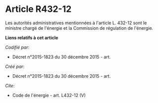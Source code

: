 # Article R432-12

Les autorités administratives mentionnées à l'article L. 432-12 sont le ministre chargé de l'énergie et la Commission de
régulation de l'énergie.

**Liens relatifs à cet article**

_Codifié par_:

  - Décret n°2015-1823 du 30 décembre 2015 - art.

_Créé par_:

  - Décret n°2015-1823 du 30 décembre 2015 - art.

_Cite_:

  - Code de l'énergie - art. L432-12 (V)
